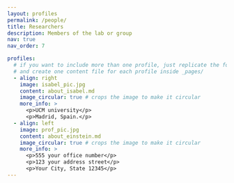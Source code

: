 ```yaml
---
layout: profiles
permalink: /people/
title: Researchers
description: Members of the lab or group
nav: true
nav_order: 7

profiles:
  # if you want to include more than one profile, just replicate the following block
  # and create one content file for each profile inside _pages/
  - align: right
    image: isabel_pic.jpg
    content: about_isabel.md
    image_circular: true # crops the image to make it circular
    more_info: >
      <p>UCM university</p>
      <p>Madrid, Spain.</p>
  - align: left
    image: prof_pic.jpg
    content: about_einstein.md
    image_circular: true # crops the image to make it circular
    more_info: >
      <p>555 your office number</p>
      <p>123 your address street</p>
      <p>Your City, State 12345</p>
---
```

